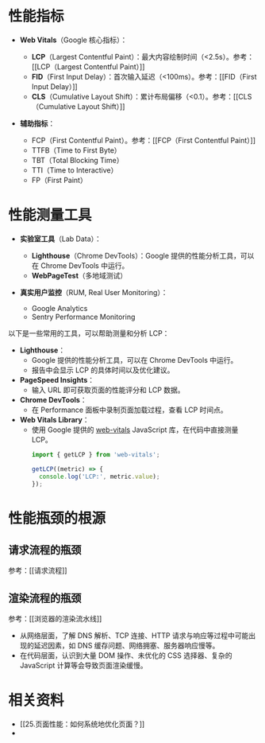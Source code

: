 # 性能指标

- **Web Vitals**（Google 核心指标）：
	- **LCP**（Largest Contentful Paint）：最大内容绘制时间（<2.5s）。参考：[[LCP（Largest Contentful Paint）]]
	- **FID**（First Input Delay）：首次输入延迟（<100ms）。参考：[[FID（First Input Delay）]]
	- **CLS**（Cumulative Layout Shift）：累计布局偏移（<0.1）。参考：[[CLS（Cumulative Layout Shift）]]

- **辅助指标**：
	- FCP（First Contentful Paint）。参考：[[FCP（First Contentful Paint）]]
	- TTFB（Time to First Byte）
	- TBT（Total Blocking Time）
	- TTI（Time to Interactive）
	- FP（First Paint）

# 性能测量工具

- **实验室工具**（Lab Data）：
	- **Lighthouse**（Chrome DevTools）：Google 提供的性能分析工具，可以在 Chrome DevTools 中运行。
	- **WebPageTest**（多地域测试）

- **真实用户监控**（RUM, Real User Monitoring）：
	- Google Analytics
	- Sentry Performance Monitoring



以下是一些常用的工具，可以帮助测量和分析 LCP：
- **Lighthouse**：
  - Google 提供的性能分析工具，可以在 Chrome DevTools 中运行。
  - 报告中会显示 LCP 的具体时间以及优化建议。
- **PageSpeed Insights**：
  - 输入 URL 即可获取页面的性能评分和 LCP 数据。
- **Chrome DevTools**：
  - 在 Performance 面板中录制页面加载过程，查看 LCP 时间点。
- **Web Vitals Library**：
  - 使用 Google 提供的 [web-vitals](https://github.com/GoogleChrome/web-vitals) JavaScript 库，在代码中直接测量 LCP。
    ```javascript
    import { getLCP } from 'web-vitals';

    getLCP((metric) => {
      console.log('LCP:', metric.value);
    });
    ```


# 性能瓶颈的根源
## 请求流程的瓶颈
参考：[[请求流程]]

## 渲染流程的瓶颈
参考：[[浏览器的渲染流水线]]

- 从网络层面，了解 DNS 解析、TCP 连接、HTTP 请求与响应等过程中可能出现的延迟因素，如 DNS 缓存问题、网络拥塞、服务器响应慢等。
- 在代码层面，认识到大量 DOM 操作、未优化的 CSS 选择器、复杂的 JavaScript 计算等会导致页面渲染缓慢。


# 相关资料
- [[25.页面性能：如何系统地优化页面？]]
- 